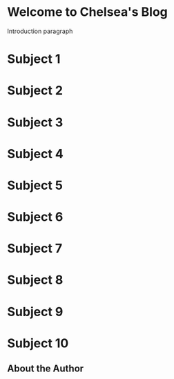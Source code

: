 # Welcome to Chelsea's Blog
Introduction paragraph

# Subject 1

# Subject 2

# Subject 3

# Subject 4

# Subject 5

# Subject 6

# Subject 7

# Subject 8

# Subject 9

# Subject 10

## About the Author
